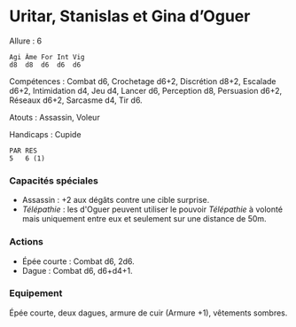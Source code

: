 # Uritar, Stanislas et Gina d’Oguer

Allure : 6

	Agi	Âme	For	Int	Vig
	d8	d8	d6	d6	d6

Compétences : Combat d6, Crochetage d6+2, Discrétion d8+2, Escalade d6+2, Intimidation d4, Jeu d4, Lancer d6, Perception d8, Persuasion d6+2, Réseaux d6+2, Sarcasme d4, Tir d6.

Atouts : Assassin, Voleur

Handicaps : Cupide

	PAR	RES
	5   6 (1)

### Capacités spéciales
- Assassin : +2 aux dégâts contre une cible surprise.
- _Télépathie_ : les d'Oguer peuvent utiliser le pouvoir _Télépathie_ à volonté mais uniquement entre eux et seulement sur une distance de 50m. 

### Actions
- Épée courte : Combat d6, 2d6.
- Dague : Combat d6, d6+d4+1.

### Equipement
Épée courte, deux dagues, armure de cuir (Armure +1), vêtements sombres.
